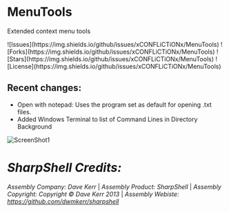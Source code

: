 # MenuTools

Extended context menu tools
<p>
![Issues](https://img.shields.io/github/issues/xCONFLiCTiONx/MenuTools)
![Forks](https://img.shields.io/github/issues/xCONFLiCTiONx/MenuTools)
![Stars](https://img.shields.io/github/issues/xCONFLiCTiONx/MenuTools)
![License](https://img.shields.io/github/issues/xCONFLiCTiONx/MenuTools)
</p>

## Recent changes:
* Open with notepad: Uses the program set as default for opening .txt files.
* Added Windows Terminal to list of Command Lines in Directory Background

![ScreenShot1](https://raw.githubusercontent.com/mikeyhalla/MenuTools/master/Screenshot.jpg)

*SharpShell Credits:*
===================  
*Assembly Company: Dave Kerr* | *Assembly Product: SharpShell* | *Assembly Copyright: Copyright © Dave Kerr 2013* | *Assembly Webiste: https://github.com/dwmkerr/sharpshell*

